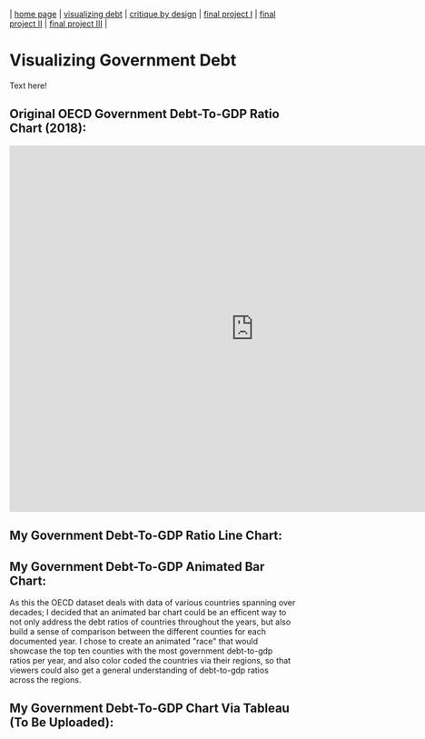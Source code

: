 | [home page](https://cmustudent.github.io/tswd-portfolio-templates/) | [visualizing debt](visualizing-government-debt) | [critique by design](critique-by-design) | [final project I](final-project-part-one) | [final project II](final-project-part-two) | [final project III](final-project-part-three) |

# Visualizing Government Debt
Text here!



## Original OECD Government Debt-To-GDP Ratio Chart (2018):
<iframe src="https://data.oecd.org/chart/7bgS" width="860" height="645" style="border: 0" mozallowfullscreen="true" webkitallowfullscreen="true" allowfullscreen="true"><a href="https://data.oecd.org/chart/7bgS" target="_blank">OECD Chart: General government debt, Total, % of GDP, Annual, 2018</a></iframe>

## My Government Debt-To-GDP Ratio Line Chart:
<div class="flourish-embed flourish-chart" data-src="visualisation/14983354"><script src="https://public.flourish.studio/resources/embed.js"></script></div>


## My Government Debt-To-GDP Animated Bar Chart:
<div class="flourish-embed flourish-bar-chart-race" data-src="visualisation/14984296"><script src="https://public.flourish.studio/resources/embed.js"></script></div>

As this the OECD dataset deals with data of various countries spanning over decades; I decided that an animated bar chart could be an efficent way to not only address the debt ratios of countries throughout the years, but also build a sense of comparison between the different counties for each documented year. I chose to create an animated "race" that would showcase the top ten counties with the most government debt-to-gdp ratios per year, and also color coded the countries via their regions, so that viewers could also get a general understanding of debt-to-gdp ratios across the regions.

## My Government Debt-To-GDP Chart Via Tableau (To Be Uploaded):
